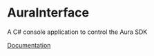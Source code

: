 # AuraInterface
A C# console application to control the Aura SDK

[Documentation](https://cerbrus.github.io/AuraInterface/)

